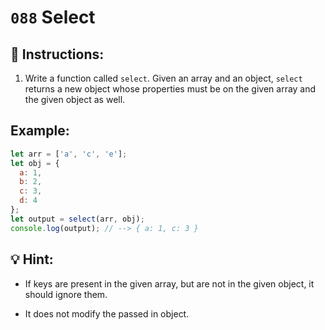 # `088` Select

## 📝 Instructions:

1. Write a function called `select`. Given an array and an object, `select` returns a new object whose properties must be on the given array and the given object as well. 

## Example:

```js
let arr = ['a', 'c', 'e'];
let obj = {
  a: 1,
  b: 2,
  c: 3,
  d: 4
};
let output = select(arr, obj);
console.log(output); // --> { a: 1, c: 3 }
```

## 💡 Hint:

+ If keys are present in the given array, but are not in the given object, it should ignore them. 

+ It does not modify the passed in object.
